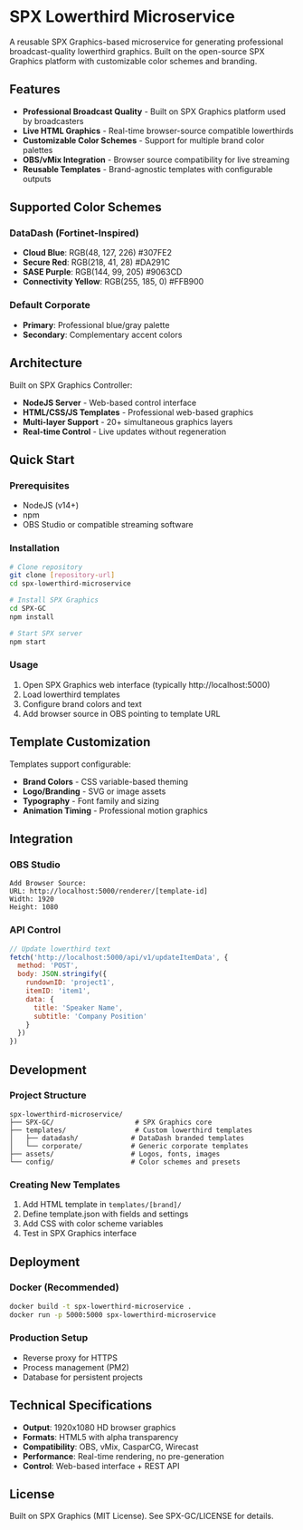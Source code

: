 # SPX Lowerthird Microservice

A reusable SPX Graphics-based microservice for generating professional broadcast-quality lowerthird graphics. Built on the open-source SPX Graphics platform with customizable color schemes and branding.

## Features

- **Professional Broadcast Quality** - Built on SPX Graphics platform used by broadcasters
- **Live HTML Graphics** - Real-time browser-source compatible lowerthirds
- **Customizable Color Schemes** - Support for multiple brand color palettes
- **OBS/vMix Integration** - Browser source compatibility for live streaming
- **Reusable Templates** - Brand-agnostic templates with configurable outputs

## Supported Color Schemes

### DataDash (Fortinet-Inspired)
- **Cloud Blue**: RGB(48, 127, 226) #307FE2
- **Secure Red**: RGB(218, 41, 28) #DA291C  
- **SASE Purple**: RGB(144, 99, 205) #9063CD
- **Connectivity Yellow**: RGB(255, 185, 0) #FFB900

### Default Corporate
- **Primary**: Professional blue/gray palette
- **Secondary**: Complementary accent colors

## Architecture

Built on SPX Graphics Controller:
- **NodeJS Server** - Web-based control interface
- **HTML/CSS/JS Templates** - Professional web-based graphics
- **Multi-layer Support** - 20+ simultaneous graphics layers
- **Real-time Control** - Live updates without regeneration

## Quick Start

### Prerequisites
- NodeJS (v14+)
- npm
- OBS Studio or compatible streaming software

### Installation
```bash
# Clone repository
git clone [repository-url]
cd spx-lowerthird-microservice

# Install SPX Graphics
cd SPX-GC
npm install

# Start SPX server
npm start
```

### Usage
1. Open SPX Graphics web interface (typically http://localhost:5000)
2. Load lowerthird templates
3. Configure brand colors and text
4. Add browser source in OBS pointing to template URL

## Template Customization

Templates support configurable:
- **Brand Colors** - CSS variable-based theming
- **Logo/Branding** - SVG or image assets
- **Typography** - Font family and sizing
- **Animation Timing** - Professional motion graphics

## Integration

### OBS Studio
```
Add Browser Source:
URL: http://localhost:5000/renderer/[template-id]
Width: 1920
Height: 1080
```

### API Control
```javascript
// Update lowerthird text
fetch('http://localhost:5000/api/v1/updateItemData', {
  method: 'POST',
  body: JSON.stringify({
    rundownID: 'project1',
    itemID: 'item1',
    data: {
      title: 'Speaker Name',
      subtitle: 'Company Position'
    }
  })
})
```

## Development

### Project Structure
```
spx-lowerthird-microservice/
├── SPX-GC/                    # SPX Graphics core
├── templates/                 # Custom lowerthird templates
│   ├── datadash/             # DataDash branded templates
│   └── corporate/            # Generic corporate templates
├── assets/                   # Logos, fonts, images
└── config/                   # Color schemes and presets
```

### Creating New Templates
1. Add HTML template in `templates/[brand]/`
2. Define template.json with fields and settings
3. Add CSS with color scheme variables
4. Test in SPX Graphics interface

## Deployment

### Docker (Recommended)
```bash
docker build -t spx-lowerthird-microservice .
docker run -p 5000:5000 spx-lowerthird-microservice
```

### Production Setup
- Reverse proxy for HTTPS
- Process management (PM2)
- Database for persistent projects

## Technical Specifications

- **Output**: 1920x1080 HD browser graphics
- **Formats**: HTML5 with alpha transparency
- **Compatibility**: OBS, vMix, CasparCG, Wirecast
- **Performance**: Real-time rendering, no pre-generation
- **Control**: Web-based interface + REST API

## License

Built on SPX Graphics (MIT License). See SPX-GC/LICENSE for details.